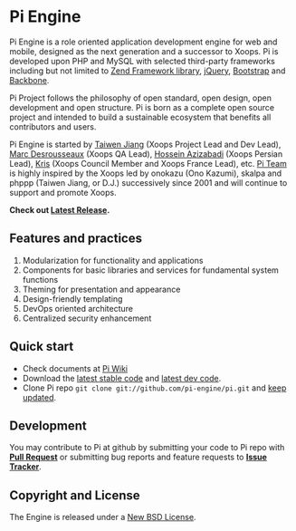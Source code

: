 Pi Engine
=================

Pi Engine is a role oriented application development engine for web and mobile, designed as the next generation and a successor to Xoops.
Pi is developed upon PHP and MySQL with selected third-party frameworks including but not limited to [Zend Framework library](https://github.com/zendframework/zf2), [jQuery](https://github.com/jquery/jquery), [Bootstrap](https://github.com/twitter/bootstrap) and [Backbone](https://github.com/documentcloud/backbone).

Pi Project follows the philosophy of open standard, open design, open development and open structure. Pi is born as a complete open source project and intended to build a sustainable ecosystem that benefits all contributors and users. 

Pi Engine is started by [Taiwen Jiang](http://github.com/taiwen) (Xoops Project Lead and Dev Lead), [Marc Desrousseaux](http://github.com/MarcoXoops) (Xoops QA Lead), [Hossein Azizabadi](http://github.com/voltan) (Xoops Persian Lead), [Kris](http://github.com/krisxoofoo) (Xoops Council Member and Xoops France Lead), etc. [Pi Team](https://github.com/pi-engine/pi/wiki/Pi-Team) is highly inspired by the Xoops led by onokazu (Ono Kazumi), skalpa and phppp (Taiwen Jiang, or D.J.) successively since 2001 and will continue to support and promote Xoops.

**Check out [Latest Release](https://github.com/pi-engine/pi/blob/master/doc/releasenotes.md).**



Features and practices
----------------------
1. Modularization for functionality and applications
2. Components for basic libraries and services for fundamental system functions
3. Theming for presentation and appearance
4. Design-friendly templating
5. DevOps oriented architecture
6. Centralized security enhancement

Quick start
-----------
* Check documents at [Pi Wiki](https://github.com/pi-engine/pi/wiki)
* Download the [latest stable code](https://github.com/xoops/pi/zipball/master) and [latest dev code](https://github.com/xoops/pi/zipball/develop).
* Clone Pi repo `git clone git://github.com/pi-engine/pi.git` and [keep updated](https://help.github.com/articles/fork-a-repo#pull-in-upstream-changes).

Development
----------

You may contribute to Pi at github by submitting your code to Pi repo with **[Pull Request](https://help.github.com/articles/using-pull-requests)** or submitting bug reports and feature requests to **[Issue Tracker](https://github.com/pi-engine/pi/issues)**.


Copyright and License
---------------------

The Engine is released under a [New BSD License](https://github.com/pi-engine/pi/blob/master/doc/license.txt).



